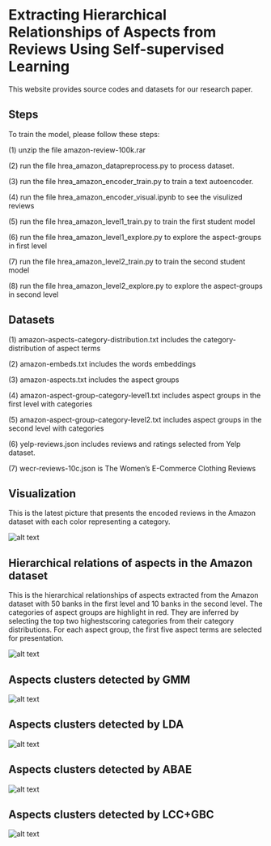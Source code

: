 # Extracting Hierarchical Relationships of Aspects from Reviews Using Self-supervised Learning
This website provides source codes and datasets for our research paper. 

## Steps
To train the model, please follow these steps:

(1) unzip the file amazon-review-100k.rar

(2) run the file hrea_amazon_datapreprocess.py to process dataset.

(3) run the file hrea_amazon_encoder_train.py to train a text autoencoder.

(4) run the file hrea_amazon_encoder_visual.ipynb to see the visulized reviews 

(5) run the file hrea_amazon_level1_train.py to train the first student model

(6) run the file hrea_amazon_level1_explore.py to explore the aspect-groups in first level

(7) run the file hrea_amazon_level2_train.py to train the second student model

(8) run the file hrea_amazon_level2_explore.py to explore the aspect-groups in second level

## Datasets

(1) amazon-aspects-category-distribution.txt includes the category-distribution of aspect terms

(2) amazon-embeds.txt includes the words embeddings

(3) amazon-aspects.txt includes the aspect groups

(4) amazon-aspect-group-category-level1.txt includes aspect groups in the first level with categories

(5) amazon-aspect-group-category-level2.txt includes aspect groups in the second level with categories

(6) yelp-reviews.json includes reviews and ratings selected from Yelp dataset.

(7) wecr-reviews-10c.json is The Women’s E-Commerce Clothing Reviews 

## Visualization

This is the latest picture that presents the encoded reviews in the Amazon dataset with each color representing a category.

![alt text](images/visual.png)

## Hierarchical relations of aspects in the Amazon dataset

This is the hierarchical relationships of aspects extracted from the Amazon dataset with 50 banks in the first level and 10 banks in the second level. The categories of aspect groups are highlight in red. They are inferred by selecting the top two highestscoring categories from their category distributions. For each aspect group, the first five aspect terms are selected for presentation.

![alt text](images/fig6.png)

## Aspects clusters detected by GMM
![alt text](images/gmm.png)

## Aspects clusters detected by LDA
![alt text](images/LDA.png)

## Aspects clusters detected by ABAE
![alt text](images/abae.png)

## Aspects clusters detected by LCC+GBC
![alt text](images/lcc.png)
